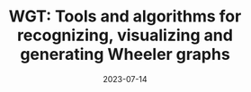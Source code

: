 ---
title: "WGT: Tools and algorithms for recognizing, visualizing and generating Wheeler graphs"
collection: publications
permalink: https://doi.org/10.1016/j.isci.2023.107402
date: 2023-07-14
venue: '<b>iScience</b>'
citation: <b style=color:#ad0000>Kuan-Hao Chao*<sup>†</sup></b>, Pei-Wei Chen<sup>†</sup>, Sanjit A. Seshia, Ben Langmead* (2022). WGT&#58 Tools and algorithms for recognizing, visualizing and generating Wheeler graphs, <i><b>bioRxiv</b></i>, <a href=https://doi.org/10.1101/2022.10.15.512390>https://doi.org/10.1101/2022.10.15.512390</a>
citationbib: '@article{chao2023splam,\n
  \ttitle={WGT: Tools and algorithms for recognizing, visualizing, and generating Wheeler graphs},\n
  \tauthor={Chao, Kuan-Hao and Chen, Pei-Wei and Seshia, Sanjit A. and Langmead, Ben},\n
  \tjournal={iScience},\n
  \tvolume={26},\n
  \tnumber={8},\n
  \tyear={2023},\n
  \tpublisher={Elsevier}\n
}'
doi: 'https://doi.org/10.1016/j.isci.2023.107402'
pdf: 'https://www.cell.com/action/showPdf?pii=S2589-0042%2823%2901479-7'
code: 'https://github.com/Kuanhao-Chao/Wheeler_Graph_Toolkit'
documentation: 'https://github.com/Kuanhao-Chao/Wheeler_Graph_Toolkit'
poster: 'https://storage.googleapis.com/storage.khchao.com/JHU%20PhD/RECOMB2023/WGT_poster.pdf'
authors: '<b style="color:#ad0000">Kuan-Hao Chao*<sup>†</sup></b>, Pei-Wei Chen<sup>†</sup>, Sanjit A. Seshia, Ben Langmead*'
altmetric: "<div class='altmetric-embed' data-badge-type='1' data-doi='10.1101/2022.10.15.512390' style='display:inline;'></div>"
altmetric_inside: "<div data-badge-type='donut' class='altmetric-embed' data-badge-popover='left' data-doi='10.1101/2022.10.15.512390' style='display:inline;'></div>"
SJR: '<a href="https://www.scimagojr.com/journalsearch.php?q=19700182013&amp;tip=sid&amp;exact=no" title="SCImago Journal &amp; Country Rank"><img border="0" src="https://www.scimagojr.com/journal_img.php?id=19700182013" style="width:235px; height: 250px;object-fit: cover;display: inline; margin-top:20px;" alt="SCImago Journal &amp; Country Rank"  /></a>'
license: '<a href="https://opensource.org/licenses/MIT" target="_blank"><img src="https://img.shields.io/badge/License-MIT-yellow.svg"></a>'
platforms:
superviser_clean:
  - "Ben Langmead"
research_clean: "WGT"
---